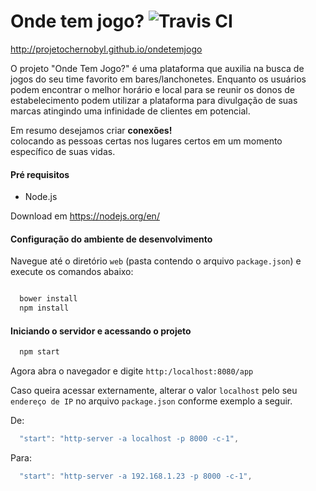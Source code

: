 # Onde tem jogo? ![Travis CI](https://travis-ci.org/ProjetoChernobyl/ondetemjogo.svg?branch=master)
http://projetochernobyl.github.io/ondetemjogo

O projeto "Onde Tem Jogo?" é uma plataforma que auxilia na busca de jogos do seu time favorito em bares/lanchonetes.
Enquanto os usuários podem encontrar o melhor horário e local para se reunir os donos de estabelecimento podem utilizar a plataforma para divulgação de suas marcas atingindo uma infinidade de clientes em potencial.

Em resumo desejamos criar **conexões!**     
colocando as pessoas certas nos lugares certos em um momento específico de suas vidas.


#### Pré requisitos

* Node.js

Download em https://nodejs.org/en/

#### Configuração do ambiente de desenvolvimento

Navegue até o diretório `web` (pasta contendo o arquivo `package.json`) e execute os comandos abaixo:

```JavaScript

  bower install
  npm install

```

#### Iniciando o servidor e acessando o projeto

```JavaScript
  npm start
```

Agora abra o navegador e digite `http:/localhost:8080/app`

Caso queira acessar externamente, alterar o valor `localhost` pelo seu `endereço de IP` no arquivo `package.json` conforme exemplo a seguir.

De:

```JavaScript
  "start": "http-server -a localhost -p 8000 -c-1",
```

Para:

```JavaScript
  "start": "http-server -a 192.168.1.23 -p 8000 -c-1",
```
